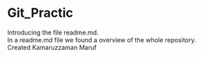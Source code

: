 # Git_Practic
Introducing the file readme.md.<br>
In a readme.md file we found a overview of the whole repository.<br>
Created Kamaruzzaman Maruf
